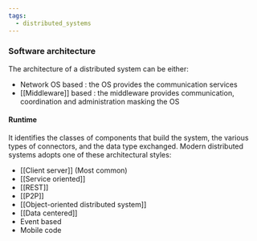 ```yaml
---
tags:
  - distributed_systems
---
```

### Software architecture

The architecture of a distributed system can be either:
- Network OS based : the OS provides the communication services
- [[Middleware]] based : the middleware provides communication, coordination and administration masking the OS
#### Runtime

It identifies the classes of components that build the system, the various types of connectors, and the data type exchanged. Modern distributed systems adopts one of these architectural styles:
- [[Client server]] (Most common)
- [[Service oriented]]
- [[REST]]
- [[P2P]]
- [[Object-oriented distributed system]]
- [[Data centered]]
- Event based
- Mobile code
